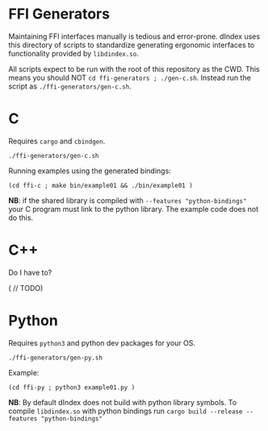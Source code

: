 
# FFI Generators

Maintaining FFI interfaces manually is tedious and error-prone. dIndex
uses this directory of scripts to standardize generating ergonomic
interfaces to functionality provided by `libdindex.so`.

All scripts expect to be run with the root of this repository as the CWD.
This means you should NOT `cd ffi-generators ; ./gen-c.sh`. Instead run the script
as `./ffi-generators/gen-c.sh`.

# C

Requires `cargo` and `cbindgen`.

```
./ffi-generators/gen-c.sh
```

Running examples using the generated bindings:

```
(cd ffi-c ; make bin/example01 && ./bin/example01 )
```

**NB**: if the shared library is compiled with `--features "python-bindings"` your
C program must link to the python library. The example code does not do this.

# C++

Do I have to?

( // TODO)

# Python

Requires `python3` and python dev packages for your OS.

```
./ffi-generators/gen-py.sh
```

Example:

```
(cd ffi-py ; python3 example01.py )
```

**NB**: By default dIndex does not build with python library symbols.
To compile `libdindex.so` with python bindings run
`cargo build --release --features "python-bindings"`

